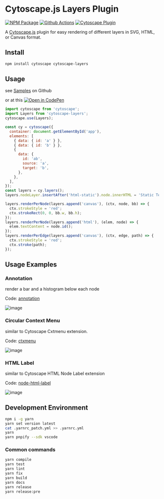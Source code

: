 # Cytoscape.js Layers Plugin

[![NPM Package][npm-image]][npm-url] [![Github Actions][github-actions-image]][github-actions-url] [![Cytoscape Plugin][cytoscape-image]][cytoscape-url]

A [Cytoscape.js](https://js.cytoscape.org) plugin for easy rendering of different layers in SVG, HTML, or Canvas format.

## Install

```sh
npm install cytoscape cytoscape-layers
```

## Usage

see [Samples](./samples) on Github

or at this [![Open in CodePen][codepen]](https://codepen.io/sgratzl/pen/TODO)

```js
import cytoscape from 'cytoscape';
import Layers from 'cytoscape-layers';
cytoscape.use(Layers);

const cy = cytoscape({
  container: document.getElementById('app'),
  elements: [
    { data: { id: 'a' } },
    { data: { id: 'b' } },
    {
      data: {
        id: 'ab',
        source: 'a',
        target: 'b',
      },
    },
  ],
});
const layers = cy.layers();
layers.nodeLayer.insertAfter('html-static').node.innerHTML = 'Static Test Label';

layers.renderPerNode(layers.append('canvas'), (ctx, node, bb) => {
  ctx.strokeStyle = 'red';
  ctx.strokeRect(0, 0, bb.w, bb.h);
});
layers.renderPerNode(layers.append('html'), (elem, node) => {
  elem.textContent = node.id();
});
layers.renderPerEdge(layers.append('canvas'), (ctx, edge, path) => {
  ctx.strokeStyle = 'red';
  ctx.stroke(path);
});
```

## Usage Examples

### Annotation

render a bar and a histogram below each node

Code: [annotation](./samples/annotation.ts)

![image](https://user-images.githubusercontent.com/4129778/87443573-f79ad400-c5f5-11ea-91c7-db327e6278ff.png)

### Circular Context Menu

similar to Cytoscape Cxtmenu extension.

Code: [ctxmenu](./samples/ctxmenu.ts)

![image](https://user-images.githubusercontent.com/4129778/87440945-d4baf080-c5f2-11ea-96de-6a062132ea81.png)

### HTML Label

similar to Cytoscape HTML Node Label extension

Code: [node-html-label](./samples/node-html-label.ts)

![image](https://user-images.githubusercontent.com/4129778/87441059-f2885580-c5f2-11ea-9f6e-6af9e66c8831.png)

## Development Environment

```sh
npm i -g yarn
yarn set version latest
cat .yarnrc_patch.yml >> .yarnrc.yml
yarn
yarn pnpify --sdk vscode
```

### Common commands

```sh
yarn compile
yarn test
yarn lint
yarn fix
yarn build
yarn docs
yarn release
yarn release:pre
```

[npm-image]: https://badge.fury.io/js/cytoscape-layers.svg
[npm-url]: https://npmjs.org/package/cytoscape-layers
[github-actions-image]: https://github.com/sgratzl/cytoscape.js-layers/workflows/ci/badge.svg
[github-actions-url]: https://github.com/sgratzl/cytoscape.js-layers/actions
[cytoscape-image]: https://img.shields.io/badge/Cytoscape-plugin-yellow
[cytoscape-url]: https://js.cytoscape.org/#extensions/ui-extensions
[codepen]: https://img.shields.io/badge/CodePen-open-blue?logo=codepen
